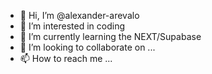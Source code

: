 - 👋 Hi, I’m @alexander-arevalo
- 👀 I’m interested in coding 
- 🌱 I’m currently learning the NEXT/Supabase
- 💞️ I’m looking to collaborate on ...
- 📫 How to reach me ...

<!---
zerootwooooo/zerootwooooo is a ✨ special ✨ repository because its `README.md` (this file) appears on your GitHub profile.
You can click the Preview link to take a look at your changes.
--->
